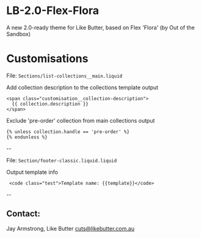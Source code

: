 # LB-2.0-Flex-Flora
A new 2.0-ready theme for Like Butter, based on Flex 'Flora' (by Out of the Sandbox)


Customisations
======================

File: `Sections/list-collections__main.liquid` 

Add collection description to the collections template output

    <span class="customisation__collection-description">
      {{ collection.description }}
    </span>

Exclude 'pre-order' collection from main collections output

    {% unless collection.handle == 'pre-order' %}
    {% endunless %}

--

File: `Section/footer-classic.liquid.liquid`

Output template info

     <code class="test">Template name: {{template}}</code>

--

## Contact:

Jay Armstrong, Like Butter
cuts@likebutter.com.au
